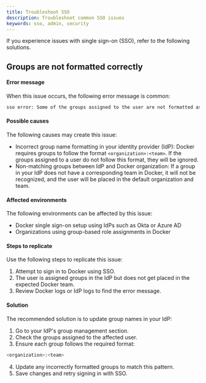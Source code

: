 ```yaml
---
title: Troubleshoot SSO
description: Troubleshoot common SSO issues
keywords: sso, admin, security
---
```


If you experience issues with single sign-on (SSO), refer to the following solutions.

## Groups are not formatted correctly

#### Error message
When this issue occurs, the following error message is common:
```bash
sso error: Some of the groups assigned to the user are not formatted as '<organization name>:<team name>'. Directory groups will be ignored and user will be provisioned into the default organization and team.
```

#### Possible causes
The following causes may create this issue:
- Incorrect group name formatting in your identity provider (IdP): Docker requires groups to follow the format `<organization>:<team>`. If the groups assigned to a user do not follow this format, they will be ignored.
- Non-matching groups between IdP and Docker organization: If a group in your IdP does not have a corresponding team in Docker, it will not be recognized, and the user will be placed in the default organization and team.

#### Affected environments
The following environments can be affected by this issue:
- Docker single sign-on setup using IdPs such as Okta or Azure AD
- Organizations using group-based role assignments in Docker

#### Steps to replicate
Use the following steps to replicate this issue:
1. Attempt to sign in to Docker using SSO.
2. The user is assigned groups in the IdP but does not get placed in the expected Docker team.
3. Review Docker logs or IdP logs to find the error message.

#### Solution
The recommended solution is to update group names in your IdP:
1. Go to your IdP's group management section.
2. Check the groups assigned to the affected user.
3. Ensure each group follows the required format:
```bash
<organization>:<team>
```
4. Update any incorrectly formatted groups to match this pattern.
5. Save changes and retry signing in with SSO.